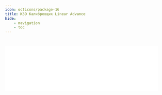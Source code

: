 ```yaml
---
icon: octicons/package-16
title: K3D Калибровщик Linear Advance
hide:
    - navigation
    - toc
---
```


#

<script type="application/javascript">

function resizeIFrameToFitContent( iFrame ) {

    iFrame.width  = iFrame.contentWindow.document.body.scrollWidth;
    iFrame.height = iFrame.contentWindow.document.body.scrollHeight;
}

window.addEventListener('DOMContentLoaded', function(e) {

    var iFrame = document.getElementById( 'calibrator_la' );
    resizeIFrameToFitContent( iFrame );
} );

window.addEventListener('resize', function(e) {

    var iFrame = document.getElementById( 'calibrator_la' );
    resizeIFrameToFitContent( iFrame );
} );

</script>

<iframe id="calibrator_la" src="../k3d_la.html" width="100%" frameborder="0" allowtransparency="true" scrolling="no"></iframe>